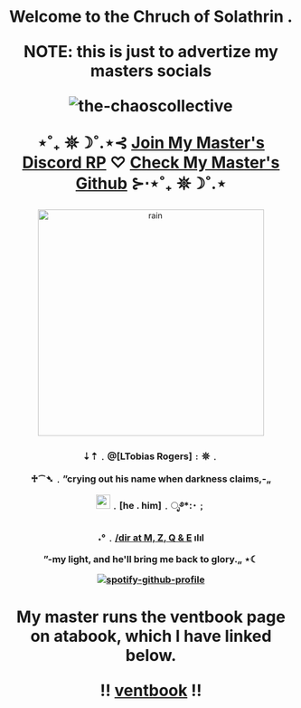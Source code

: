 

<h1 align="center">Welcome to the Chruch of Solathrin .

NOTE: this is just to advertize my masters socials

![the-chaoscollective](https://komarev.com/ghpvc/?username=the-chaoscollective&color=cf2f05&style=flat-square)
  
   ⋆˚₊ 𖤓☽˚.⋆⊰ [Join My Master's Discord RP](https://discord.gg/Ya4ffx8ZRc) ♡ [Check My Master's Github](https://github.com/trickyourtreat) ⊱⋅⋆˚₊ 𖤓☽˚.⋆
</h1> 

<p align="center">
    <img width="400" src="https://i.pinimg.com/originals/d8/0e/b3/d80eb3916a578456d5d8114a58c84e7b.gif" alt="rain">
</p>

<h3 align="center">⇣⇡﹒@[LTobias Rogers]﹕𖤓﹒

  ♱⁀➴﹒”crying out his name when darkness claims,-„

<img width="25" src="https://cdn3.emoji.gg/emojis/84801-sun2.gif" alt="sun">﹒[he . him]﹒ೃ࿔*:･﹔

˖°﹒[/dir at M, Z, Q & E](https://open.spotify.com/playlist/4Kwyxrq4hsO6YFpx6knKlH?si=c84773f6fa6a40c3) ılıl

”-my light, and he'll bring me back to glory.„ ⋆☾


  [![spotify-github-profile](https://spotify-github-profile.kittinanx.com/api/view?uid=31kxgcliwcskgcwvjc57akfwbihu&cover_image=true&theme=novatorem&show_offline=true&background_color=cf2f05&interchange=false&bar_color=f4c644&bar_color_cover=false)](https://github.com/kittinan/spotify-github-profile)</h3>

<h1 align="center">My master runs the ventbook page on atabook, which I have linked below.
  
  !! [ventbook](https://ventbook.atabook.org/) !!
</h1> 
